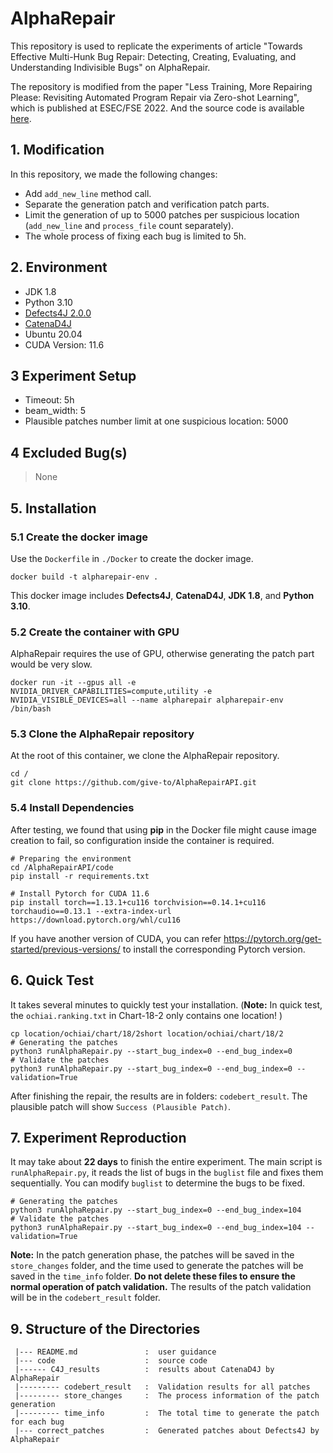 # AlphaRepair

This repository is used to replicate the experiments of article "Towards Effective Multi-Hunk Bug Repair: Detecting, Creating, Evaluating, and Understanding Indivisible Bugs" on AlphaRepair. 

The repository is modified from the paper "Less Training, More Repairing Please: Revisiting Automated Program Repair via Zero-shot Learning", which is published at ESEC/FSE 2022. And the source code is available [here](https://zenodo.org/record/6819444). 


## 1. Modification
In this repository, we made the following changes:

- Add `add_new_line` method call.
- Separate the generation patch and verification patch parts.
- Limit the generation of up to 5000 patches per suspicious location (`add_new_line` and `process_file` count separately).
- The whole process of fixing each bug is limited to 5h.

## 2. Environment

- JDK 1.8
- Python 3.10
- [Defects4J 2.0.0](https://github.com/rjust/defects4j)
- [CatenaD4J](https://github.com/universetraveller/CatenaD4J)
- Ubuntu 20.04
- CUDA Version: 11.6

## 3 Experiment Setup
- Timeout: 5h
- beam_width: 5
- Plausible patches number limit at one suspicious location: 5000

## 4 Excluded Bug(s)
> None

## 5. Installation

### 5.1 Create the docker image

Use the `Dockerfile` in `./Docker` to create the docker image.

```shell
docker build -t alpharepair-env .
```

This docker image includes **Defects4J**, **CatenaD4J**, **JDK 1.8**, and **Python 3.10**.

### 5.2 Create the container with GPU

AlphaRepair requires the use of GPU, otherwise generating the patch part would be very slow.

```shell
docker run -it --gpus all -e NVIDIA_DRIVER_CAPABILITIES=compute,utility -e NVIDIA_VISIBLE_DEVICES=all --name alpharepair alpharepair-env /bin/bash
```

### 5.3 Clone the AlphaRepair repository

At the root of this container, we clone the AlphaRepair repository.

```shell
cd /
git clone https://github.com/give-to/AlphaRepairAPI.git
```

### 5.4 Install Dependencies

After testing, we found that using **pip** in the Docker file might cause image creation to fail, so configuration inside the container is required.

```shell
# Preparing the environment
cd /AlphaRepairAPI/code
pip install -r requirements.txt

# Install Pytorch for CUDA 11.6
pip install torch==1.13.1+cu116 torchvision==0.14.1+cu116 torchaudio==0.13.1 --extra-index-url https://download.pytorch.org/whl/cu116
```

If you have another version of CUDA, you can refer https://pytorch.org/get-started/previous-versions/ to install the corresponding Pytorch version.



## 6. Quick Test

It takes several minutes to quickly test your installation. (**Note:** In quick test, the `ochiai.ranking.txt` in Chart-18-2 only contains one location! )

```shell
cp location/ochiai/chart/18/2short location/ochiai/chart/18/2
# Generating the patches
python3 runAlphaRepair.py --start_bug_index=0 --end_bug_index=0
# Validate the patches
python3 runAlphaRepair.py --start_bug_index=0 --end_bug_index=0 --validation=True
```

After finishing the repair, the results are in folders: `codebert_result`. The plausible patch will show `Success (Plausible Patch)`.



## 7. Experiment Reproduction

It may take about **22 days** to finish the entire experiment. The main script is `runAlphaRepair.py`, it reads the list of bugs in the `buglist` file and fixes them sequentially. You can modify `buglist` to determine the bugs to be fixed.

```shell
# Generating the patches
python3 runAlphaRepair.py --start_bug_index=0 --end_bug_index=104
# Validate the patches
python3 runAlphaRepair.py --start_bug_index=0 --end_bug_index=104 --validation=True
```

**Note:** In the patch generation phase, the patches will be saved in the `store_changes` folder, and the time used to generate the patches will be saved in the `time_info` folder. **Do not delete these files to ensure the normal operation of patch validation.** The results of the patch validation will be in the `codebert_result` folder.



## 9. Structure of the Directories

```
 |--- README.md               :  user guidance
 |--- code                    :  source code
 |------ C4J_results          :  results about CatenaD4J by AlphaRepair
 |--------- codebert_result   :  Validation results for all patches
 |--------- store_changes     :  The process information of the patch generation
 |--------- time_info         :  The total time to generate the patch for each bug
 |--- correct_patches         :  Generated patches about Defects4J by AlphaRepair
```
